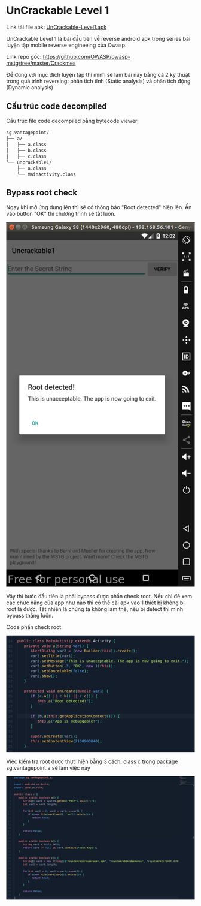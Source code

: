 # UnCrackable Level 1

Link tải file apk: [UnCrackable-Level1.apk](https://github.com/MinhNhatTran/Android-CTF/blob/master/UnCrackable%20Level%201/UnCrackable-Level1.apk)

UnCrackable Level 1 là bài đầu tiên về reverse android apk trong series bài luyện tập mobile reverse engineeing của Owasp.

Link repo gốc: https://github.com/OWASP/owasp-mstg/tree/master/Crackmes

Để đúng với mục đích luyện tập thì mình sẽ làm bài này bằng cả 2 kỹ thuật trong quá trình reversing: phân tích tĩnh (Static analysis) và phân tích động (Dynamic analysis)

## Cấu trúc code decompiled

Cấu trúc file code decompiled bằng bytecode viewer:

```
sg.vantagepoint/
├── a/
│   ├── a.class
│   ├── b.class
│   ├── c.class
└── uncrackable1/
    ├── a.class
    └── MainActivity.class
```

## Bypass root check

Ngay khi mở ứng dụng lên thì sẽ có thông báo "Root detected" hiện lên. Ấn vào button "OK" thì chương trình sẽ tắt luôn.

![root-detect](https://github.com/MinhNhatTran/Android-CTF/blob/master/UnCrackable%20Level%201/image/uncrackable1-11.PNG)

Vậy thì bước đầu tiên là phải bypass được phần check root. Nếu chỉ để xem các chức năng của app như nào thì có thể cài apk vào 1 thiết bị không bị root là được. Tất nhiên là chúng ta không làm thế, nếu bị detect thì mình bypass thẳng luôn.

Code phần check root:

![root-code](https://github.com/MinhNhatTran/Android-CTF/blob/master/UnCrackable%20Level%201/image/uncrackable1-12.PNG)

Việc kiểm tra root được thực hiện bằng 3 cách, class c trong package sg.vantagepoint.a sẽ làm việc này

![c.class](https://github.com/MinhNhatTran/Android-CTF/blob/master/UnCrackable%20Level%201/image/uncrackable1-13.PNG)

